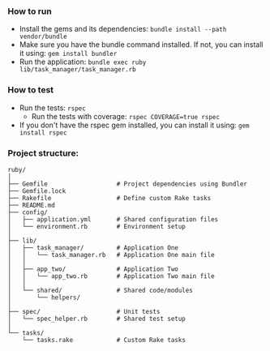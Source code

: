 ### How to run
- Install the gems and its dependencies: `bundle install --path vendor/bundle`
- Make sure you have the bundle command installed. If not, you can install it using: `gem install bundler`
- Run the application: `bundle exec ruby lib/task_manager/task_manager.rb`

### How to test
- Run the tests: `rspec`
  - Run the tests with coverage: `rspec COVERAGE=true rspec`
- If you don't have the rspec gem installed, you can install it using: `gem install rspec`

### Project structure:

```agsl
ruby/
│
├── Gemfile                   # Project dependencies using Bundler
├── Gemfile.lock
├── Rakefile                  # Define custom Rake tasks
├── README.md
├── config/
│   ├── application.yml       # Shared configuration files
│   └── environment.rb        # Environment setup
│
├── lib/
│   ├── task_manager/         # Application One
│   │   └── task_manager.rb   # Application One main file
│   │
│   ├── app_two/              # Application Two
│   │   └── app_two.rb        # Application Two main file
│   │
│   └── shared/               # Shared code/modules
│       └── helpers/
│
├── spec/                     # Unit tests
│   └── spec_helper.rb        # Shared test setup
│
└── tasks/                   
    └── tasks.rake            # Custom Rake tasks
```